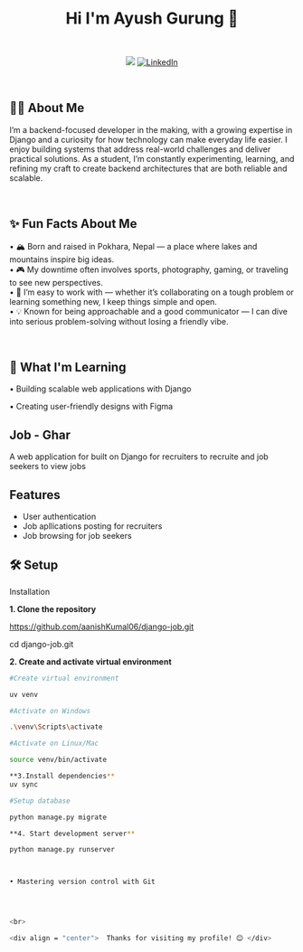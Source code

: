 <div align = "center"> <h1> Hi I'm Ayush Gurung 👋 </h1></div>
<br> 

<div align = "center">



![](https://komarev.com/ghpvc/?username=gingrg&color=0078D7&style=for-the-badge&label=PROFILE+VIEWS)
[![LinkedIn](https://img.shields.io/badge/LINKEDIN-0078D7?style=for-the-badge&logo=linkedin&logoColor=ffffff&font=monospace)](https://www.linkedin.com/in/ayush-gurung-64ab56375)

</div>

<br>
 
## 👨‍💻 About Me

I’m a backend-focused developer in the making, with a growing expertise in Django and a curiosity for how technology can make everyday life easier. I enjoy building systems that address real-world challenges and deliver practical solutions. As a student, I’m constantly experimenting, learning, and refining my craft to create backend architectures that are both reliable and scalable.

<br>

## ✨ Fun Facts About Me

• 🏔️ Born and raised in Pokhara, Nepal — a place where lakes and mountains inspire big ideas. <br>
• 🎮 My downtime often involves sports, photography, gaming, or traveling to see new perspectives. <br>
• 🧩 I’m easy to work with — whether it’s collaborating on a tough problem or learning something new, I keep things simple and open. <br>
• 💡 Known for being approachable and a good communicator — I can dive into serious problem-solving without losing a friendly vibe. <br>


<br>

 ## 🌱 What I'm Learning







• Building scalable web applications with Django



• Creating user-friendly designs with Figma




## Job - Ghar
A web application for built on Django for recruiters to recruite and job seekers to view jobs

## Features
* User authentication 
* Job apllications posting for recruiters
* Job browsing for job seekers




## 🛠️ Setup

Installation  

**1. Clone the repository**  

https://github.com/aanishKumal06/django-job.git  

cd django-job.git  

**2. Create and activate virtual environment**  
```bash
#Create virtual environment  

uv venv  

#Activate on Windows  

.\venv\Scripts\activate  

#Activate on Linux/Mac  

source venv/bin/activate  

**3.Install dependencies**  
uv sync  

#Setup database 

python manage.py migrate  

**4. Start development server**  

python manage.py runserver  



• Mastering version control with Git




<br>

<div align = "center">  Thanks for visiting my profile! 😊 </div>
